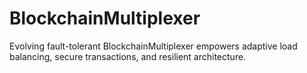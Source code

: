# BlockchainMultiplexer
Evolving fault-tolerant BlockchainMultiplexer empowers adaptive load balancing, secure transactions, and resilient architecture.
